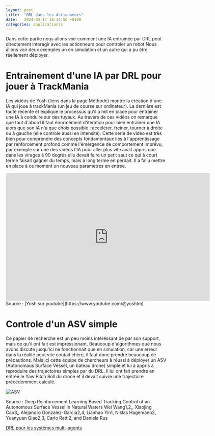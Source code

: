 ```yaml
---
layout: post
title:  "DRL dans les Actionneurs"
date:   2024-03-17 18:34:50 +0100
categories: applicationss
---
```

<link rel="stylesheet" href="https://picorba.github.io/Rapport-veille-technologique/assets/css/theme_dark.css">
<div class="texte">
Dans cette partie nous allons voir comment une IA entrainée par DRL peut directement interagir avec les actionneurs pour controler un robot.Nous allons voir deux exemples un en simulation et un autre qui a pu être réellement déployer.

# Entrainement d'une IA par DRL pour jouer à TrackMania
 
 Les vidéos de Yosh (liens dans la page Méthode) montre la création d'une IA qui joue à trackMania (un jeu de course sur ordinateur). La dernière est toute récente et explique le processus qu'il a mit en place pour entrainer une IA à conduire sur des tuyaux. Au travers de ces vidéos on remarque que tout d'abord il faut énormèment d'itération pour bien entrainer une IA alors que son IA n'a que choix possible : accélérer, freiner, tourner à droite ou à gauche (elle controle aussi en intensité). Cette série de vidéo est très bien pour comprendre des concepts fondamentaux liés à l'apprentissage par renforcement profond comme l'émérgence de comportement imprévu, par exemple sur une des vidéos l'IA pour aller plus vite avait appris que dans les virages à 90 degrés elle devait faire un petit saut ce qui à court terme faisait gagner du temps, mais à long terme en perdait. Il a fallu mettre en place à ce moment un nouveau paramètres en entrée.<br>


<iframe width="640" height="400" src="https://www.youtube.com/watch?v=kojH8a7BW04" frameborder="0" allowfullscreen></iframe>

<br>
Source : [Yosh sur youtube](https://www.youtube.com/@yoshtm)


# Controle d'un ASV simple 

Ce papier de recherche est un peu moins intéréssant de par son support, mais ce qu'il ont fait est impressionant. Beaucoup d'algorithmes que nous avons discuté jusqu'ici ne fonctionnait que en simulation, car une erreur dans la réalité peut vite coutait chère, il faut donc prendre beaucoup de précautions. Mais içi cette équipe de chercheurs à réussi à déployer un ASV (Autonomaus Surface Vessel, un bateau drone) simple et lui a appris à reproduire des trajectoires simples par du DRL. Il lui ont fait prendre en entrée le Yaw Pitch Roll du drone et il devait suivre une trajectoire précédemment calculé.<br>

 <img src="https://picorba.github.io/Rapport-veille-technologique/assets/images/asv.png" alt="ASV"><br>

Source : Deep Reinforcement Learning Based Tracking Control of an
Autonomous Surface Vessel in Natural Waters Wei Wang1,2,,
 Xiaojing Cao3,, Alejandro Gonzalez-Garcia2,4, Lianhao Yin1, Niklas Hagemann2,
Yuanyuan Qiao2,3, Carlo Ratti2, and Daniela Rus
</div>

[DRL pour les systèmes multi-agents](/Rapport-veille-technologique/applicationss/2024/03/17/multiagent.html)
